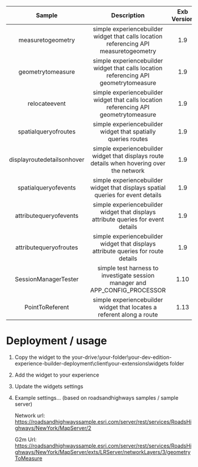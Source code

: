 | Sample  | Description    | Exb Version
| :---:   | :---: | :---: |
| measuretogeometry | simple experiencebuilder widget that calls location referencing API measuretogeometry   | 1.9 |
| geometrytomeasure | simple experiencebuilder widget that calls location referencing API geometrytomeasure   | 1.9 |
| relocateevent | simple experiencebuilder widget that calls location referencing API geometrytomeasure   | 1.9 |
| spatialqueryofroutes | simple experiencebuilder widget that spatially queries routes   | 1.9 |
| displayroutedetailsonhover | simple experiencebuilder widget that displays route details when hovering over the network   | 1.9 |
| spatialqueryofevents | simple experiencebuilder widget that displays spatial queries for event details   | 1.9 |
| attributequeryofevents | simple experiencebuilder widget that displays attribute queries for event details   | 1.9 |
| attributequeryofroutes | simple experiencebuilder widget that displays attribute queries for route details   | 1.9 |
| SessionManagerTester | simple test harness to investigate session manager and APP_CONFIG_PROCESSOR   | 1.10 |
| PointToReferent | simple experiencebuilder widget that locates a referent along a route | 1.13 |

# Deployment / usage
1. Copy the widget to the your-drive:\your-folder\your-dev-edition-experience-builder-deployment\client\your-extensions\widgets folder
2. Add the widget to your experience
3. Update the widgets settings
4. Example settings... (based on roadsandhighways samples / sample server)

   Network url: https://roadsandhighwayssample.esri.com/server/rest/services/RoadsHighways/NewYork/MapServer/2 
   
   G2m Url: https://roadsandhighwayssample.esri.com/server/rest/services/RoadsHighways/NewYork/MapServer/exts/LRServer/networkLayers/3/geometryToMeasure

